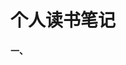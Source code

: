 # 个人读书笔记
#### 一、

[JavaScript高级程序设计（第三版]: https://github.com/EricZLin/Readingnotes/blob/master/book-1/note.md

